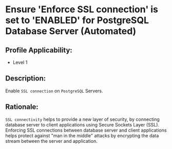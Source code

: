 # Ensure 'Enforce SSL connection' is set to 'ENABLED' for PostgreSQL Database Server (Automated)

## Profile Applicability:

- Level 1

## Description:

Enable `SSL connection` on `PostgreSQL` Servers.

## Rationale:

`SSL connectivity` helps to provide a new layer of security, by connecting database server to client applications using Secure Sockets Layer (SSL). Enforcing SSL connections between database server and client applications helps protect against "man in the middle" attacks by encrypting the data stream between the server and application.